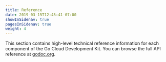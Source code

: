 ```yaml
---
title: Reference
date: 2019-03-15T12:45:41-07:00
showInSidenav: true
pagesInSidenav: true
weight: 4
---
```


<!--more-->

This section contains high-level technical reference information for each
component of the Go Cloud Development Kit. You can browse the full API reference
at [godoc.org][].

[godoc.org]: https://godoc.org/gocloud.dev
